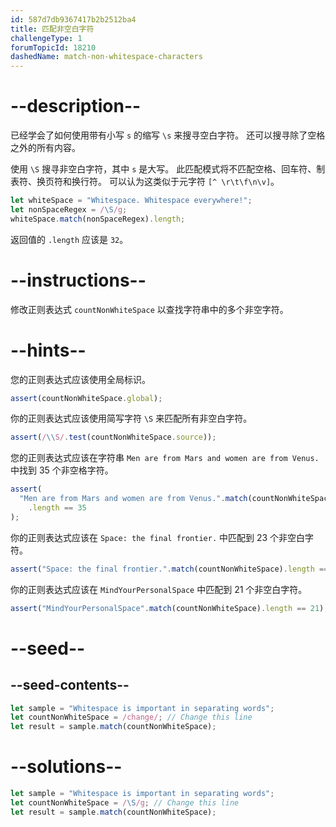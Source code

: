 ```yaml
---
id: 587d7db9367417b2b2512ba4
title: 匹配非空白字符
challengeType: 1
forumTopicId: 18210
dashedName: match-non-whitespace-characters
---
```


# --description--

已经学会了如何使用带有小写 `s` 的缩写 `\s` 来搜寻空白字符。 还可以搜寻除了空格之外的所有内容。

使用 `\S` 搜寻非空白字符，其中 `s` 是大写。 此匹配模式将不匹配空格、回车符、制表符、换页符和换行符。 可以认为这类似于元字符 `[^ \r\t\f\n\v]`。

```js
let whiteSpace = "Whitespace. Whitespace everywhere!";
let nonSpaceRegex = /\S/g;
whiteSpace.match(nonSpaceRegex).length;
```

返回值的 `.length` 应该是 `32`。

# --instructions--

修改正则表达式 `countNonWhiteSpace` 以查找字符串中的多个非空字符。

# --hints--

您的正则表达式应该使用全局标识。

```js
assert(countNonWhiteSpace.global);
```

你的正则表达式应该使用简写字符 `\S` 来匹配所有非空白字符。

```js
assert(/\\S/.test(countNonWhiteSpace.source));
```

您的正则表达式应该在字符串 `Men are from Mars and women are from Venus.` 中找到 35 个非空格字符。

```js
assert(
  "Men are from Mars and women are from Venus.".match(countNonWhiteSpace)
    .length == 35
);
```

你的正则表达式应该在 `Space: the final frontier.` 中匹配到 23 个非空白字符。

```js
assert("Space: the final frontier.".match(countNonWhiteSpace).length == 23);
```

你的正则表达式应该在 `MindYourPersonalSpace` 中匹配到 21 个非空白字符。

```js
assert("MindYourPersonalSpace".match(countNonWhiteSpace).length == 21);
```

# --seed--

## --seed-contents--

```js
let sample = "Whitespace is important in separating words";
let countNonWhiteSpace = /change/; // Change this line
let result = sample.match(countNonWhiteSpace);
```

# --solutions--

```js
let sample = "Whitespace is important in separating words";
let countNonWhiteSpace = /\S/g; // Change this line
let result = sample.match(countNonWhiteSpace);
```
